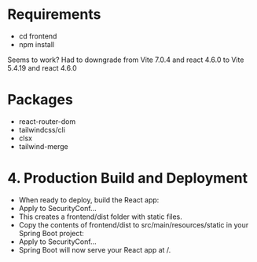 # Requirements

- cd frontend
- npm install

Seems to work? Had to downgrade from Vite 7.0.4 and react 4.6.0 to Vite 5.4.19 and react 4.6.0

# Packages

- react-router-dom
- tailwindcss/cli
- clsx
- tailwind-merge

# 4. Production Build and Deployment
- When ready to deploy, build the React app:
- Apply to SecurityConf...
- This creates a frontend/dist folder with static files.
- Copy the contents of frontend/dist to src/main/resources/static in your Spring Boot project:
- Apply to SecurityConf...
- Spring Boot will now serve your React app at /.